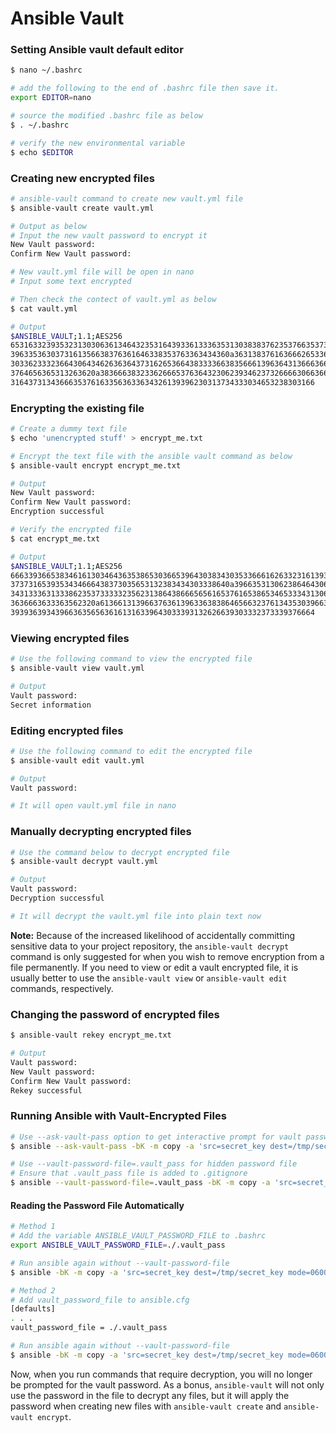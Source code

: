# Ansible Vault

### Setting Ansible vault default editor

```bash
$ nano ~/.bashrc

# add the following to the end of .bashrc file then save it.
export EDITOR=nano

# source the modified .bashrc file as below
$ . ~/.bashrc

# verify the new environmental variable
$ echo $EDITOR
```

### Creating new encrypted files

```bash
# ansible-vault command to create new vault.yml file
$ ansible-vault create vault.yml

# Output as below
# Input the new vault password to encrypt it
New Vault password: 
Confirm New Vault password:

# New vault.yml file will be open in nano
# Input some text encrypted

# Then check the contect of vault.yml as below
$ cat vault.yml

# Output
$ANSIBLE_VAULT;1.1;AES256
65316332393532313030636134643235316439336133363531303838376235376635373430336333
3963353630373161356638376361646338353763363434360a363138376163666265336433633664
30336233323664306434626363643731626536643833336638356661396364313666366231616261
3764656365313263620a383666383233626665376364323062393462373266663066366536306163
31643731343666353761633563633634326139396230313734333034653238303166
```

### Encrypting the existing file 

```bash
# Create a dummy text file
$ echo 'unencrypted stuff' > encrypt_me.txt

# Encrypt the text file with the ansible vault command as below
$ ansible-vault encrypt encrypt_me.txt

# Output
New Vault password: 
Confirm New Vault password:
Encryption successful

# Verify the encrypted file
$ cat encrypt_me.txt

# Output
$ANSIBLE_VAULT;1.1;AES256
66633936653834616130346436353865303665396430383430353366616263323161393639393136
3737316539353434666438373035653132383434303338640a396635313062386464306132313834
34313336313338623537333332356231386438666565616537616538653465333431306638643961
3636663633363562320a613661313966376361396336383864656632376134353039663662666437
39393639343966363565636161316339643033393132626639303332373339376664
```

### Viewing encrypted files

```bash
# Use the following command to view the encrypted file
$ ansible-vault view vault.yml

# Output
Vault password:
Secret information
```

### Editing encrypted files

```bash
# Use the following command to edit the encrypted file
$ ansible-vault edit vault.yml

# Output
Vault password:

# It will open vault.yml file in nano
```

### Manually decrypting encrypted files

```bash
# Use the command below to decrypt encrypted file
$ ansible-vault decrypt vault.yml

# Output
Vault password:
Decryption successful

# It will decrypt the vault.yml file into plain text now 
```

 **Note:** Because of the increased likelihood of accidentally committing sensitive data to your project repository, the `ansible-vault decrypt` command is only suggested for when you wish to remove encryption from a file permanently. If you need to view or edit a vault encrypted file, it is usually better to use the `ansible-vault view` or `ansible-vault edit` commands, respectively.

### Changing the password of encrypted files

```bash
$ ansible-vault rekey encrypt_me.txt

# Output 
Vault password:
New Vault password: 
Confirm New Vault password: 
Rekey successful
```

### Running Ansible with Vault-Encrypted Files <a id="running-ansible-with-vault-encrypted-files"></a>

```bash
# Use --ask-vault-pass option to get interactive prompt for vault password
$ ansible --ask-vault-pass -bK -m copy -a 'src=secret_key dest=/tmp/secret_key mode=0600 owner=root group=root' localhost

# Use --vault-password-file=.vault_pass for hidden password file
# Ensure that .vault_pass file is added to .gitignore
$ ansible --vault-password-file=.vault_pass -bK -m copy -a 'src=secret_key dest=/tmp/secret_key mode=0600 owner=root group=root' localhost
```

#### Reading the Password File Automatically <a id="reading-the-password-file-automatically"></a>

```bash
# Method 1
# Add the variable ANSIBLE_VAULT_PASSWORD_FILE to .bashrc 
export ANSIBLE_VAULT_PASSWORD_FILE=./.vault_pass

# Run ansible again without --vault-password-file
$ ansible -bK -m copy -a 'src=secret_key dest=/tmp/secret_key mode=0600 owner=root group=root' localhost

# Method 2
# Add vault_password_file to ansible.cfg
[defaults]
. . .
vault_password_file = ./.vault_pass

# Run ansible again without --vault-password-file
$ ansible -bK -m copy -a 'src=secret_key dest=/tmp/secret_key mode=0600 owner=root group=root' localhost
```

 Now, when you run commands that require decryption, you will no longer be prompted for the vault password. As a bonus, `ansible-vault` will not only use the password in the file to decrypt any files, but it will apply the password when creating new files with `ansible-vault create` and `ansible-vault encrypt`.

